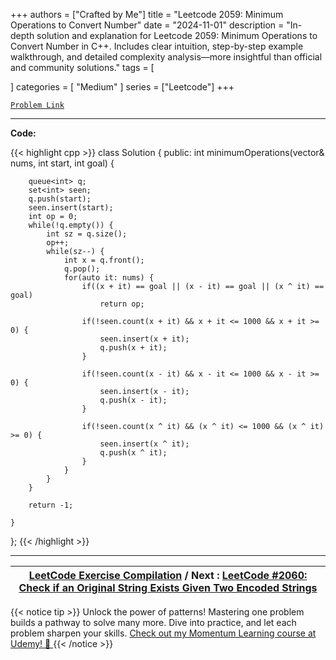 
+++
authors = ["Crafted by Me"]
title = "Leetcode 2059: Minimum Operations to Convert Number"
date = "2024-11-01"
description = "In-depth solution and explanation for Leetcode 2059: Minimum Operations to Convert Number in C++. Includes clear intuition, step-by-step example walkthrough, and detailed complexity analysis—more insightful than official and community solutions."
tags = [
    
]
categories = [
    "Medium"
]
series = ["Leetcode"]
+++



[`Problem Link`](https://leetcode.com/problems/minimum-operations-to-convert-number/description/)

---

**Code:**

{{< highlight cpp >}}
class Solution {
public:
    int minimumOperations(vector<int>& nums, int start, int goal) {
        
        queue<int> q;
        set<int> seen;
        q.push(start);
        seen.insert(start);
        int op = 0;
        while(!q.empty()) {
            int sz = q.size();
            op++;
            while(sz--) {
                int x = q.front();
                q.pop();
                for(auto it: nums) {
                    if((x + it) == goal || (x - it) == goal || (x ^ it) == goal)
                        return op;
                    
                    if(!seen.count(x + it) && x + it <= 1000 && x + it >= 0) {
                        seen.insert(x + it);                        
                        q.push(x + it);
                    }
                    
                    if(!seen.count(x - it) && x - it <= 1000 && x - it >= 0) {
                        seen.insert(x - it);
                        q.push(x - it);
                    }             
                    
                    if(!seen.count(x ^ it) && (x ^ it) <= 1000 && (x ^ it) >= 0) {
                        seen.insert(x ^ it);
                        q.push(x ^ it);
                    }                    
                }
            }
        }
        
        return -1;
        
    }
};
{{< /highlight >}}


---

| [LeetCode Exercise Compilation](https://grid47.xyz/leetcode/) / Next : [LeetCode #2060: Check if an Original String Exists Given Two Encoded Strings](https://grid47.xyz/posts/leetcode_2060) |
| --- |
{{< notice tip >}}
Unlock the power of patterns! Mastering one problem builds a pathway to solve many more. Dive into practice, and let each problem sharpen your skills. [Check out my Momentum Learning course at Udemy! 🚀 ](https://www.udemy.com/course/algorithms-and-data-structures-in-cpp/)
{{< /notice >}}

